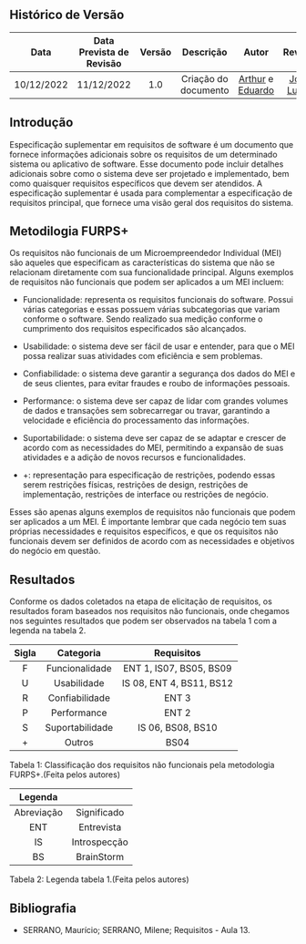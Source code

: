 ## Histórico de Versão
|Data|Data Prevista de Revisão|Versão|Descrição|Autor|Revisor|
| :----------: |:-----------:| :------: | :-----------: | :---------: |:---------: |
|10/12/2022|11/12/2022|1.0|Criação do documento| [Arthur](https://github.com/Eruel6) e [Eduardo](https://github.com/edudsan) | [João Lucas](https://github.com/HacKairos) |

## Introdução 

Especificação suplementar em requisitos de software é um documento que fornece informações adicionais sobre os requisitos de um determinado sistema ou aplicativo de 
software. Esse documento pode incluir detalhes adicionais sobre como o sistema deve ser projetado e implementado, bem como quaisquer requisitos específicos que devem 
ser atendidos. A especificação suplementar é usada para complementar a especificação de requisitos principal, que fornece uma visão geral dos requisitos do sistema.

## Metodilogia FURPS+

Os requisitos não funcionais de um Microempreendedor Individual (MEI) são aqueles que especificam as características do sistema que não se relacionam diretamente 
com sua funcionalidade principal. Alguns exemplos de requisitos não funcionais que podem ser aplicados a um MEI incluem: 

- Funcionalidade: representa os requisitos funcionais do software. Possui várias categorias e essas possuem várias subcategorias que variam conforme o software. 
Sendo realizado sua medição conforme o cumprimento dos requisitos especificados são alcançados. 

- Usabilidade: o sistema deve ser fácil de usar e entender, para que o MEI possa realizar suas atividades com eficiência e sem problemas. 

- Confiabilidade: o sistema deve garantir a segurança dos dados do MEI e de seus clientes, para evitar fraudes e roubo de informações pessoais. 

- Performance: o sistema deve ser capaz de lidar com grandes volumes de dados e transações sem sobrecarregar ou travar, garantindo a velocidade e eficiência do 
processamento das informações. 

- Suportabilidade: o sistema deve ser capaz de se adaptar e crescer de acordo com as necessidades do MEI, permitindo a expansão de suas atividades e a adição de novos 
recursos e funcionalidades. 

- +: representação para especificação de restrições, podendo essas serem restrições físicas, restrições de design, restrições de implementação, restrições de interface 
ou restrições de negócio. 

Esses são apenas alguns exemplos de requisitos não funcionais que podem ser aplicados a um MEI. É importante lembrar que cada negócio tem suas próprias necessidades e 
requisitos específicos, e que os requisitos não funcionais devem ser definidos de acordo com as necessidades e objetivos do negócio em questão.

## Resultados

Conforme os dados coletados na etapa de elicitação de requisitos, os resultados foram baseados nos requisitos não funcionais, onde chegamos nos seguintes resultados 
que podem ser observados na tabela 1 com a legenda na tabela 2.


|Sigla|Categoria|Requisitos| 
| :----------: | :------: | :------: | 
|F| Funcionalidade | ENT 1, IS07, BS05, BS09 | 
|U| Usabilidade | IS 08, ENT 4, BS11, BS12   | 
|R|Confiabilidade|  ENT 3| 
|P|Performance| ENT 2 | 
|S|Suportabilidade| IS 06, BS08, BS10 | 
|+|Outros| BS04 | 

Tabela 1: Classificação dos requisitos não funcionais pela metodologia FURPS+.(Feita pelos autores)

|Legenda||
| :----------: | :----------: |
| Abreviação | Significado| 
| ENT | Entrevista |
| IS | Introspecção |
| BS | BrainStorm |

Tabela 2: Legenda tabela 1.(Feita pelos autores)
  
## Bibliografia

- SERRANO, Maurício; SERRANO, Milene; Requisitos - Aula 13.
